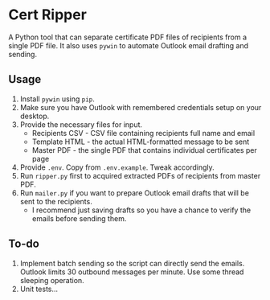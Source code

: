 # Cert Ripper

A Python tool that can separate certificate PDF files of recipients from a single PDF file. It also uses `pywin` to automate Outlook email drafting and sending.

## Usage

1. Install `pywin` using `pip`.
2. Make sure you have Outlook with remembered credentials setup on your desktop.
3. Provide the necessary files for input.
   - Recipients CSV - CSV file containing recipients full name and email
   - Template HTML - the actual HTML-formatted message to be sent
   - Master PDF - the single PDF that contains individual certificates per page
4. Provide `.env`. Copy from `.env.example`. Tweak accordingly.
5. Run `ripper.py` first to acquired extracted PDFs of recipients from master PDF.
6. Run `mailer.py` if you want to prepare Outlook email drafts that will be sent to the recipients.
   - I recommend just saving drafts so you have a chance to verify the emails before sending them.

## To-do

1. Implement batch sending so the script can directly send the emails. Outlook limits 30 outbound messages per minute. Use some thread sleeping operation.
2. Unit tests...
